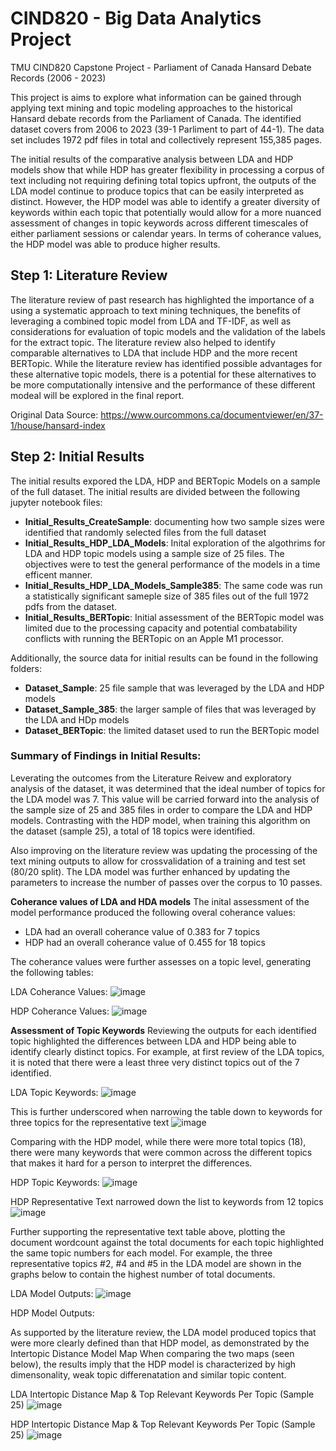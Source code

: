 # CIND820 - Big Data Analytics Project
TMU CIND820 Capstone Project - Parliament of Canada Hansard Debate Records (2006 - 2023)

This project is aims to explore what information can be gained through applying text mining and topic modeling approaches to the historical Hansard debate records from the Parliament of Canada. The identified dataset covers from 2006 to 2023 (39-1 Parliment to part of 44-1). The data set includes 1972 pdf files in total and collectively represent 155,385 pages.

The initial results of the comparative analysis between LDA and HDP models show that while HDP has greater flexibility in processing a corpus of text including not requiring defining total topics upfront, the outputs of the LDA model continue to produce topics that can be easily interpreted as distinct. However, the HDP model was able to identify a greater diversity of keywords within each topic that potentially would allow for a more nuanced assessment of changes in topic keywords across different timescales of either parliament sessions or calendar years. In terms of coherance values, the HDP model was able to produce higher results. 

## Step 1: Literature Review
The literature review of past research has highlighted the importance of a using a systematic approach to text mining techniques, the benefits of leveraging a combined topic model from LDA and TF-IDF, as well as considerations for evaluation of topic models and the validation of the labels for the extract topic. The literature review also helped to identify comparable alternatives to LDA that include HDP and the more recent BERTopic. While the literature review has identified possible advantages for these alternative topic models, there is a potential for these alternatives to be more computationally intensive and the performance of these different modeal will be explored in the final report. 

Original Data Source: https://www.ourcommons.ca/documentviewer/en/37-1/house/hansard-index

## Step 2: Initial Results
The initial results expored the LDA, HDP and BERTopic Models on a sample of the full dataset. The initial results are divided between the following jupyter notebook files:
* **Initial_Results_CreateSample**: documenting how two sample sizes were identified that randomly selected files from the full dataset
* **Initial_Results_HDP_LDA_Models**: Inital exploration of the algothrims for LDA and HDP topic models using a sample size of 25 files. The objectives were to test the general performance of the models in a time efficent manner.
* **Initial_Results_HDP_LDA_Models_Sample385**: The same code was run a statistically significant sameple size of 385 files out of the full 1972 pdfs from the dataset.
* **Initial_Results_BERTopic**: Initial assessment of the BERTopic model was limited due to the processing capacity and potential combatability conflicts with running the BERTopic on an Apple M1 processor.

Additionally, the source data for initial results can be found in the following folders:
* **Dataset_Sample**: 25 file sample that was leveraged by the LDA and HDP models
* **Dataset_Sample_385**: the larger sample of files that was leveraged by the LDA and HDp models
* **Dataset_BERTopic**: the limited dataset used to run the BERTopic model

### Summary of Findings in Initial Results:
Leverating the outcomes from the Literature Reivew and exploratory analysis of the dataset, it was determined that the ideal number of topics for the LDA model was 7. This value will be carried forward into the analysis of the sample size of 25 and 385 files in order to compare the LDA and HDP models. Contrasting with the HDP model, when training this algorithm on the dataset (sample 25), a total of 18 topics were identified.

Also improving on the literature review was updating the processing of the text mining outputs to allow for crossvalidation of a training and test set (80/20 split). The LDA model was further enhanced by updating the parameters to increase the number of passes over the corpus to 10 passes.

**Coherance values of LDA and HDA models**
The inital assessment of the model performance produced the following overal coherance values:
* LDA had an overall coherance value of 0.383 for 7 topics
* HDP had an overall coherance value of 0.455 for 18 topics

The coherance values were further assesses on a topic level, generating the following tables:

LDA Coherance Values:
![image](https://github.com/CDL-DataSci/CIND820/assets/160800059/6cabf32b-8741-4a7a-8d23-ce098e742c46)

HDP Coherance Values:
![image](https://github.com/CDL-DataSci/CIND820/assets/160800059/16dca90c-a789-4522-8f5c-10a7a93acb10)

**Assessment of Topic Keywords**
Reviewing the outputs for each identified topic highlighted the differences between LDA and HDP being able to identify clearly distinct topics. For example, at first review of the LDA topics, it is noted that there were a least three very distinct topics out of the 7 identified.

LDA Topic Keywords:
![image](https://github.com/CDL-DataSci/CIND820/assets/160800059/ec5e8cb1-20f7-4f26-97e7-8118797a5807)

This is further underscored when narrowing the table down to keywords for three topics for the representative text
![image](https://github.com/CDL-DataSci/CIND820/assets/160800059/43b2102b-845d-4cb6-af62-5939aff77a90)

Comparing with the HDP model, while there were more total topics (18), there were many keywords that were common across the different topics that makes it hard for a person to interpret the differences. 

HDP Topic Keywords:
![image](https://github.com/CDL-DataSci/CIND820/assets/160800059/bada55b1-3c11-4255-aebd-23b82e30d04c)

HDP Representative Text narrowed down the list to keywords from 12 topics
![image](https://github.com/CDL-DataSci/CIND820/assets/160800059/b80c417e-9510-4e69-a20a-a18709bcc5ce)

Further supporting the representative text table above, plotting the document wordcount against the total documents for each topic highlighted the same topic numbers for each model. For example, the three representative topics #2, #4 and #5 in the LDA model are shown in the graphs below to contain the highest number of total documents.

LDA Model Outputs:
![image](https://github.com/CDL-DataSci/CIND820/assets/160800059/8da26b7a-6e15-45dd-ab3b-07f6d04a45d0)

HDP Model Outputs:


As supported by the literature review, the LDA model produced topics that were more clearly defined than that HDP model, as demonstrated by the Intertopic Distance Model Map When comparing the two maps (seen below), the results imply that the HDP model is characterized by high dimensonality, weak topic differenatation and similar topic content.

LDA Intertopic Distance Map & Top Relevant Keywords Per Topic (Sample 25)
![image](https://github.com/CDL-DataSci/CIND820/assets/160800059/f49cf930-b744-49db-825a-06f32f419fa3)

HDP Intertopic Distance Map & Top Relevant Keywords Per Topic (Sample 25)
![image](https://github.com/CDL-DataSci/CIND820/assets/160800059/39abab97-cbfc-4d4d-a438-466df37e4160)




